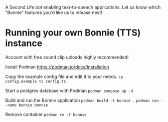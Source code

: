 A Second Life bot enabling text-to-speech applications. Let us know which "Bonnie" features you'd like us to release next!

# Running your own Bonnie (TTS) instance

Account with free sound clip uploads highly recommended!

Install Podman
https://podman.io/docs/installation

Copy the example config file and edit it to your needs.
`cp config.example.ts config.ts`

Start a postgres database with Podman
`podman compose up -d`

Build and run the Bonnie application
`podman build -t bonnie .`
`podman run --name bonnie bonnie`

Remove container
`podman rm -f bonnie`
